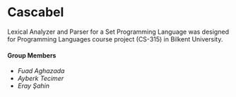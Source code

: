 # Cascabel
Lexical Analyzer and Parser for a Set Programming Language was designed for Programming Languages course project (CS-315) in Bilkent University.

#### Group Members
*  *Fuad Aghazada*
* *Ayberk Tecimer*
* *Eray Şahin*

